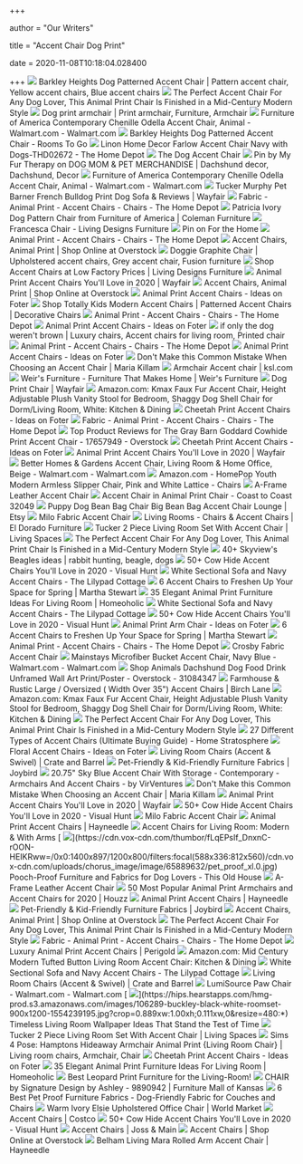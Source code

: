 +++
        
author = "Our Writers"
        
title = "Accent Chair Dog Print"
        
date = 2020-11-08T10:18:04.028400
        
+++
[ ![](https://i.pinimg.com/originals/58/2a/0d/582a0d800679110e0040bcda15347844.jpg)](https://i.pinimg.com/originals/58/2a/0d/582a0d800679110e0040bcda15347844.jpg) Barkley Heights Dog Patterned Accent Chair | Pattern accent chair, Yellow accent  chairs, Blue accent chairs
[ ![](https://cdn3.volusion.com/qwxlr.kgfbz/v/vspfiles/photos/SM8171-CH-DG-2.jpg?v-cache=1601378496)](https://cdn3.volusion.com/qwxlr.kgfbz/v/vspfiles/photos/SM8171-CH-DG-2.jpg?v-cache=1601378496) The Perfect Accent Chair For Any Dog Lover, This Animal Print Chair Is  Finished in a Mid-Century Modern Style
[ ![](https://i.pinimg.com/originals/1f/8f/b2/1f8fb2d94002722ff085f0d45eed4f5d.jpg)](https://i.pinimg.com/originals/1f/8f/b2/1f8fb2d94002722ff085f0d45eed4f5d.jpg) Dog print armchair | Print armchair, Furniture, Armchair
[ ![](https://i5.walmartimages.com/asr/1995a428-6efa-4072-b717-667b11b48922_6.141ef3beb0a796bbd45c85262c5f3546.jpeg?odnWidth=612&odnHeight=612&odnBg=ffffff)](https://i5.walmartimages.com/asr/1995a428-6efa-4072-b717-667b11b48922_6.141ef3beb0a796bbd45c85262c5f3546.jpeg?odnWidth=612&odnHeight=612&odnBg=ffffff) Furniture of America Contemporary Chenille Odella Accent Chair, Animal -  Walmart.com - Walmart.com
[ ![](https://assets.roomstogo.com/barkley-heights-dog-patterned-accent-chair_12628333_dim-image?cache-id=a6fe54920e97b6e2de0b795dbc1d8fc6)](https://assets.roomstogo.com/barkley-heights-dog-patterned-accent-chair_12628333_dim-image?cache-id=a6fe54920e97b6e2de0b795dbc1d8fc6) Barkley Heights Dog Patterned Accent Chair - Rooms To Go
[ ![](https://images.homedepot-static.com/productImages/a2bdc64f-a37e-4a96-8e1c-93fd206ee1a0/svn/navy-linon-home-decor-accent-chairs-thd02672-64_1000.jpg)](https://images.homedepot-static.com/productImages/a2bdc64f-a37e-4a96-8e1c-93fd206ee1a0/svn/navy-linon-home-decor-accent-chairs-thd02672-64_1000.jpg) Linon Home Decor Farlow Accent Chair Navy with Dogs-THD02672 - The Home  Depot
[ ![](https://cdn.shopify.com/s/files/1/0068/3884/5498/products/dogs_530x@2x.jpg?v=1558885419)](https://cdn.shopify.com/s/files/1/0068/3884/5498/products/dogs_530x@2x.jpg?v=1558885419) The Dog Accent Chair
[ ![](https://i.pinimg.com/originals/12/ff/a8/12ffa8e9d3bf6596b8575b7f3297d2f0.jpg)](https://i.pinimg.com/originals/12/ff/a8/12ffa8e9d3bf6596b8575b7f3297d2f0.jpg) Pin by My Fur Therapy on DOG MOM & PET MERCHANDISE | Dachshund decor,  Dachshund, Decor
[ ![](https://i5.walmartimages.com/asr/d57be3c9-b33d-402a-a34a-b23af113b24e_6.3dbbf16b92d5acaca6319db877327334.jpeg)](https://i5.walmartimages.com/asr/d57be3c9-b33d-402a-a34a-b23af113b24e_6.3dbbf16b92d5acaca6319db877327334.jpeg) Furniture of America Contemporary Chenille Odella Accent Chair, Animal -  Walmart.com - Walmart.com
[ ![](https://secure.img1-fg.wfcdn.com/im/20996831/compr-r85/6270/62702763/barner-french-bulldog-print-dog-sofa.jpg)](https://secure.img1-fg.wfcdn.com/im/20996831/compr-r85/6270/62702763/barner-french-bulldog-print-dog-sofa.jpg) Tucker Murphy Pet Barner French Bulldog Print Dog Sofa & Reviews | Wayfair
[ ![](https://images.homedepot-static.com/productImages/153717ae-14e3-4b2d-a98d-985db55dddfc/svn/stone-linon-home-decor-accent-chairs-thd02673-64_1000.jpg)](https://images.homedepot-static.com/productImages/153717ae-14e3-4b2d-a98d-985db55dddfc/svn/stone-linon-home-decor-accent-chairs-thd02673-64_1000.jpg) Fabric - Animal Print - Accent Chairs - Chairs - The Home Depot
[ ![](https://d9dvmj2a7k2dc.cloudfront.net/catalog/product/cache/1/image/731x481/17f82f742ffe127f42dca9de82fb58b1/s/m/sm8171-ch-dg-1_foa20191_1.jpg)](https://d9dvmj2a7k2dc.cloudfront.net/catalog/product/cache/1/image/731x481/17f82f742ffe127f42dca9de82fb58b1/s/m/sm8171-ch-dg-1_foa20191_1.jpg) Patricia Ivory Dog Pattern Chair from Furniture of America | Coleman  Furniture
[ ![](https://www.livingdesignsfurniture.com/wp-content/uploads/2016/09/2560-Chair_front-1.jpg)](https://www.livingdesignsfurniture.com/wp-content/uploads/2016/09/2560-Chair_front-1.jpg) Francesca Chair - Living Designs Furniture
[ ![](https://i.pinimg.com/originals/e0/99/ce/e099ce94287868cbab6d44ea535b3ea0.jpg)](https://i.pinimg.com/originals/e0/99/ce/e099ce94287868cbab6d44ea535b3ea0.jpg) Pin on For the Home
[ ![](https://images.homedepot-static.com/productImages/1a6d41e7-8170-4408-9012-95904f759281/svn/white-brown-accent-chairs-15067-64_400.jpg)](https://images.homedepot-static.com/productImages/1a6d41e7-8170-4408-9012-95904f759281/svn/white-brown-accent-chairs-15067-64_400.jpg) Animal Print - Accent Chairs - Chairs - The Home Depot
[ ![](https://ak1.ostkcdn.com/images/products/30741016/Biscuit-Iron-Accent-Chair-c2727d16-e12c-46a3-adb4-f12817d65bce_1000.jpg?imwidth=200&impolicy=medium)](https://ak1.ostkcdn.com/images/products/30741016/Biscuit-Iron-Accent-Chair-c2727d16-e12c-46a3-adb4-f12817d65bce_1000.jpg?imwidth=200&impolicy=medium) Accent Chairs, Animal Print | Shop Online at Overstock
[ ![](https://i.pinimg.com/originals/48/54/3b/48543ba8af4d87a6b67d70024aa28175.jpg)](https://i.pinimg.com/originals/48/54/3b/48543ba8af4d87a6b67d70024aa28175.jpg) Doggie Graphite Chair | Upholstered accent chairs, Grey accent chair,  Fusion furniture
[ ![](https://www.livingdesignsfurniture.com/wp-content/uploads/2016/07/1298-2-300x300.jpg)](https://www.livingdesignsfurniture.com/wp-content/uploads/2016/07/1298-2-300x300.jpg) Shop Accent Chairs at Low Factory Prices | Living Designs Furniture
[ ![](https://secure.img1-fg.wfcdn.com/im/43716163/resize-h160-w160%5Ecompr-r85/3626/36263806/Animal+Print+Kayleigh+Slipper+Chair.jpg)](https://secure.img1-fg.wfcdn.com/im/43716163/resize-h160-w160%5Ecompr-r85/3626/36263806/Animal+Print+Kayleigh+Slipper+Chair.jpg) Animal Print Accent Chairs You'll Love in 2020 | Wayfair
[ ![](https://ak1.ostkcdn.com/images/products/is/images/direct/516029caafb4e6e43ed68dbfb41a627f1f1a3b3d/Clay-Dog-Pattern-Accent-Chair.jpg?imwidth=200&impolicy=medium)](https://ak1.ostkcdn.com/images/products/is/images/direct/516029caafb4e6e43ed68dbfb41a627f1f1a3b3d/Clay-Dog-Pattern-Accent-Chair.jpg?imwidth=200&impolicy=medium) Accent Chairs, Animal Print | Shop Online at Overstock
[ ![](https://foter.com/photos/title/animal-print-accent-chairs.jpg)](https://foter.com/photos/title/animal-print-accent-chairs.jpg) Animal Print Accent Chairs - Ideas on Foter
[ ![](https://www.thebeanbagstore.com/pub/media/catalog/product/cache/small_image/180x180/beff4985b56e3afdbeabfc89641a4582/b/a/barkley_chair_1.jpg)](https://www.thebeanbagstore.com/pub/media/catalog/product/cache/small_image/180x180/beff4985b56e3afdbeabfc89641a4582/b/a/barkley_chair_1.jpg) Shop Totally Kids Modern Accent Chairs | Patterned Accent Chairs |  Decorative Chairs
[ ![](https://images.homedepot-static.com/productImages/6d922270-599f-4067-b47a-d4beded2554a/svn/milk-cow-dark-brown-accent-chairs-14950-64_400.jpg)](https://images.homedepot-static.com/productImages/6d922270-599f-4067-b47a-d4beded2554a/svn/milk-cow-dark-brown-accent-chairs-14950-64_400.jpg) Animal Print - Accent Chairs - Chairs - The Home Depot
[ ![](https://foter.com/photos/335/animal-print-accent-chairs-7.jpg?s=pi)](https://foter.com/photos/335/animal-print-accent-chairs-7.jpg?s=pi) Animal Print Accent Chairs - Ideas on Foter
[ ![](https://i.pinimg.com/originals/29/25/00/2925007146e03b5908edb440f4b3dd8a.jpg)](https://i.pinimg.com/originals/29/25/00/2925007146e03b5908edb440f4b3dd8a.jpg) if only the dog weren't brown | Luxury chairs, Accent chairs for living  room, Printed chair
[ ![](https://images.homedepot-static.com/productImages/fcce32a8-06da-4b3d-9d95-cef4645fbe5f/svn/cowhide-jayden-creation-accent-chairs-chxh0042-cowhide-64_400.jpg)](https://images.homedepot-static.com/productImages/fcce32a8-06da-4b3d-9d95-cef4645fbe5f/svn/cowhide-jayden-creation-accent-chairs-chxh0042-cowhide-64_400.jpg) Animal Print - Accent Chairs - Chairs - The Home Depot
[ ![](https://foter.com/photos/308/animal-print-accent-chairs-1.jpg?s=pi)](https://foter.com/photos/308/animal-print-accent-chairs-1.jpg?s=pi) Animal Print Accent Chairs - Ideas on Foter
[ ![](https://mariakillam.com/wp-content/uploads/2018/06/Armchairs.jpg)](https://mariakillam.com/wp-content/uploads/2018/06/Armchairs.jpg) Don't Make this Common Mistake When Choosing an Accent Chair | Maria Killam
[ ![](https://img.ksl.com/mx/mplace-classifieds.ksl.com/971118-1597092545-954549.jpg?filter=marketplace/400x300_cropped)](https://img.ksl.com/mx/mplace-classifieds.ksl.com/971118-1597092545-954549.jpg?filter=marketplace/400x300_cropped) Armchair Accent chair | ksl.com
[ ![](https://weirsfurniture.com/ImageGallery/Products/Thumbnails/11604092357_02763-015327_chair%20A191S.jpg)](https://weirsfurniture.com/ImageGallery/Products/Thumbnails/11604092357_02763-015327_chair%20A191S.jpg) Weir's Furniture - Furniture That Makes Home | Weir's Furniture
[ ![](https://secure.img1-fg.wfcdn.com/im/78571572/resize-h310-w310%5Ecompr-r85/5364/53640670/playful-pug-dog-print-on-wrapped-canvas.jpg)](https://secure.img1-fg.wfcdn.com/im/78571572/resize-h310-w310%5Ecompr-r85/5364/53640670/playful-pug-dog-print-on-wrapped-canvas.jpg) Dog Print Chair | Wayfair
[ ![](https://images-na.ssl-images-amazon.com/images/I/71%2BvJItEqsL._AC_SX522_.jpg)](https://images-na.ssl-images-amazon.com/images/I/71%2BvJItEqsL._AC_SX522_.jpg) Amazon.com: Kmax Faux Fur Accent Chair, Height Adjustable Plush Vanity  Stool for Bedroom, Shaggy Dog Shell Chair for Dorm/Living Room, White:  Kitchen & Dining
[ ![](https://foter.com/photos/275/cheetah-print-accent-chairs.jpg?s=ts3)](https://foter.com/photos/275/cheetah-print-accent-chairs.jpg?s=ts3) Cheetah Print Accent Chairs - Ideas on Foter
[ ![](https://images.homedepot-static.com/productImages/a1a2044c-6a05-4bc2-abd2-c73bc0437a20/svn/gold-and-black-leopard-print-handy-living-accent-chairs-a153201-64_1000.jpg)](https://images.homedepot-static.com/productImages/a1a2044c-6a05-4bc2-abd2-c73bc0437a20/svn/gold-and-black-leopard-print-handy-living-accent-chairs-a153201-64_1000.jpg) Fabric - Animal Print - Accent Chairs - Chairs - The Home Depot
[ ![](https://ak1.ostkcdn.com/images/products/is/images/direct/14043b6af1da4399fbc234b9384ddee45fe8f2da/The_Gray_Barn_Goddard_Cowhide_Print_Accent_Chair.jpeg)](https://ak1.ostkcdn.com/images/products/is/images/direct/14043b6af1da4399fbc234b9384ddee45fe8f2da/The_Gray_Barn_Goddard_Cowhide_Print_Accent_Chair.jpeg) Top Product Reviews for The Gray Barn Goddard Cowhide Print Accent Chair -  17657949 - Overstock
[ ![](https://foter.com/photos/275/animal-print-accent-chairs.jpg?s=ts3)](https://foter.com/photos/275/animal-print-accent-chairs.jpg?s=ts3) Cheetah Print Accent Chairs - Ideas on Foter
[ ![](https://secure.img1-ag.wfcdn.com/im/76510957/compr-r85/5551/55514638/default.jpg)](https://secure.img1-ag.wfcdn.com/im/76510957/compr-r85/5551/55514638/default.jpg) Animal Print Accent Chairs You'll Love in 2020 | Wayfair
[ ![](https://i5.walmartimages.com/asr/bf4ff995-b730-418e-a78f-1013465d4786.86febdcc37a75a289a2d9b065f1d32e4.jpeg)](https://i5.walmartimages.com/asr/bf4ff995-b730-418e-a78f-1013465d4786.86febdcc37a75a289a2d9b065f1d32e4.jpeg) Better Homes & Gardens Accent Chair, Living Room & Home Office, Beige -  Walmart.com - Walmart.com
[ ![](https://images-na.ssl-images-amazon.com/images/I/91BJXO08uqL._AC_SL1500_.jpg)](https://images-na.ssl-images-amazon.com/images/I/91BJXO08uqL._AC_SL1500_.jpg) Amazon.com - HomePop Youth Modern Armless Slipper Chair, Pink and White  Lattice - Chairs
[ ![](https://assets.weimgs.com/weimgs/rk/images/wcm/products/202040/0096/a-frame-leather-accent-chair-o.jpg)](https://assets.weimgs.com/weimgs/rk/images/wcm/products/202040/0096/a-frame-leather-accent-chair-o.jpg) A-Frame Leather Accent Chair
[ ![](https://www.totallyfurniture.com/pub/media/catalog/product/cache/3754b7b902350ba102a62a0129632678/3/2/32049.jpg)](https://www.totallyfurniture.com/pub/media/catalog/product/cache/3754b7b902350ba102a62a0129632678/3/2/32049.jpg) Accent Chair in Animal Print Chair - Coast to Coast 32049
[ ![](https://i.etsystatic.com/18184204/d/il/313043/2041262951/il_340x270.2041262951_ns8r.jpg?version=0)](https://i.etsystatic.com/18184204/d/il/313043/2041262951/il_340x270.2041262951_ns8r.jpg?version=0) Puppy Dog Bean Bag Chair Big Bean Bag Accent Chair Lounge | Etsy
[ ![](https://richmedia.channeladvisor.com/ImageDelivery/imageService?profileId=12026540&id=1480170&recipeId=728)](https://richmedia.channeladvisor.com/ImageDelivery/imageService?profileId=12026540&id=1480170&recipeId=728) Milo Fabric Accent Chair
[ ![](https://media-2.eldoradofurniture.com/images/products/marketing/2020-09/CHAIR-SCOTT-EL-DORADO-FURNITURE-ARIA-64-102749923-01_SMALL.jpg)](https://media-2.eldoradofurniture.com/images/products/marketing/2020-09/CHAIR-SCOTT-EL-DORADO-FURNITURE-ARIA-64-102749923-01_SMALL.jpg) Living Rooms - Chairs & Accent Chairs | El Dorado Furniture
[ ![](https://www.livingspaces.com/globalassets/productassets/200000-299999/240000-249999/244000-244999/244000-244099/244078/244078_grey_fabric_2_piece_living_room_set_with_accent_chair_signature_01.jpg?w=1911&h=1288&mode=pad)](https://www.livingspaces.com/globalassets/productassets/200000-299999/240000-249999/244000-244999/244000-244099/244078/244078_grey_fabric_2_piece_living_room_set_with_accent_chair_signature_01.jpg?w=1911&h=1288&mode=pad) Tucker 2 Piece Living Room Set With Accent Chair | Living Spaces
[ ![](https://cdn3.volusion.com/qwxlr.kgfbz/v/vspfiles/photos/CM-AC6167GY-2T.jpg?v-cache=1601378496)](https://cdn3.volusion.com/qwxlr.kgfbz/v/vspfiles/photos/CM-AC6167GY-2T.jpg?v-cache=1601378496) The Perfect Accent Chair For Any Dog Lover, This Animal Print Chair Is  Finished in a Mid-Century Modern Style
[ ![](https://i.pinimg.com/236x/89/f9/33/89f933a032398f6029fc0d260de5c38f--awesome-chairs-cool-chairs.jpg)](https://i.pinimg.com/236x/89/f9/33/89f933a032398f6029fc0d260de5c38f--awesome-chairs-cool-chairs.jpg) 40+ Skyview's Beagles ideas | rabbit hunting, beagle, dogs
[ ![](https://visualhunt.com/photos/13/hawthorne-collections-mimi-tulip-back-cow-print-accent-chair-black-and-white.jpg?s=pi)](https://visualhunt.com/photos/13/hawthorne-collections-mimi-tulip-back-cow-print-accent-chair-black-and-white.jpg?s=pi) 50+ Cow Hide Accent Chairs You'll Love in 2020 - Visual Hunt
[ ![](https://www.thelilypadcottage.com/wp-content/uploads/2019/03/white-sectional-couch-lake-house-living-room-26.jpg)](https://www.thelilypadcottage.com/wp-content/uploads/2019/03/white-sectional-couch-lake-house-living-room-26.jpg) White Sectional Sofa and Navy Accent Chairs - The Lilypad Cottage
[ ![](https://images.prod.meredith.com/content/281474979922804/658319)](https://images.prod.meredith.com/content/281474979922804/658319) 6 Accent Chairs to Freshen Up Your Space for Spring | Martha Stewart
[ ![](https://homeoholic.com/wp-content/uploads/2018/01/Exposed-wooden-Cappuccino-accent-chair-with-zebra-print.jpg)](https://homeoholic.com/wp-content/uploads/2018/01/Exposed-wooden-Cappuccino-accent-chair-with-zebra-print.jpg) 35 Elegant Animal Print Furniture Ideas For Living Room | Homeoholic
[ ![](https://www.thelilypadcottage.com/wp-content/uploads/2019/03/white-sectional-couch-lake-house-living-room-25.jpg)](https://www.thelilypadcottage.com/wp-content/uploads/2019/03/white-sectional-couch-lake-house-living-room-25.jpg) White Sectional Sofa and Navy Accent Chairs - The Lilypad Cottage
[ ![](https://visualhunt.com/photos/12/lounge-chair-10.jpg?s=wh2)](https://visualhunt.com/photos/12/lounge-chair-10.jpg?s=wh2) 50+ Cow Hide Accent Chairs You'll Love in 2020 - Visual Hunt
[ ![](https://foter.com/photos/222/bring-style-to-your-home-with-this-zebra-print-accent-chair-the-zebra-design-has-solid-black-stripes-with-a-solid-tan-background-these-chairs-are-unique-and-elegant-the-turned-arms-and-legs-also-make.jpg?s=pi)](https://foter.com/photos/222/bring-style-to-your-home-with-this-zebra-print-accent-chair-the-zebra-design-has-solid-black-stripes-with-a-solid-tan-background-these-chairs-are-unique-and-elegant-the-turned-arms-and-legs-also-make.jpg?s=pi) Animal Print Arm Chair - Ideas on Foter
[ ![](https://images.prod.meredith.com/content/281474979922804/658317)](https://images.prod.meredith.com/content/281474979922804/658317) 6 Accent Chairs to Freshen Up Your Space for Spring | Martha Stewart
[ ![](https://images.homedepot-static.com/productImages/ca132aa0-ef47-4d78-a6d8-8c93babe8cd8/svn/off-white-porter-designs-accent-chairs-02-108-06-430-64_1000.jpg)](https://images.homedepot-static.com/productImages/ca132aa0-ef47-4d78-a6d8-8c93babe8cd8/svn/off-white-porter-designs-accent-chairs-02-108-06-430-64_1000.jpg) Animal Print - Accent Chairs - Chairs - The Home Depot
[ ![](https://images.costco-static.com/ImageDelivery/imageService?profileId=12026540&itemId=100341097-847&recipeName=680)](https://images.costco-static.com/ImageDelivery/imageService?profileId=12026540&itemId=100341097-847&recipeName=680) Crosby Fabric Accent Chair
[ ![](https://i5.walmartimages.com/asr/c85d995b-da11-4cc9-8a9c-08fc6e583e54_1.43fe0e6bd417d2929ed512c35005898a.jpeg)](https://i5.walmartimages.com/asr/c85d995b-da11-4cc9-8a9c-08fc6e583e54_1.43fe0e6bd417d2929ed512c35005898a.jpeg) Mainstays Microfiber Bucket Accent Chair, Navy Blue - Walmart.com -  Walmart.com
[ ![](https://ak1.ostkcdn.com/images/products/31084347/Animals-Dachshund-Dog-Kitchen-Unframed-Wall-Art-Print-Poster-47f16084-7c7b-4200-88aa-87604600b626.jpg)](https://ak1.ostkcdn.com/images/products/31084347/Animals-Dachshund-Dog-Kitchen-Unframed-Wall-Art-Print-Poster-47f16084-7c7b-4200-88aa-87604600b626.jpg) Shop Animals Dachshund Dog Food Drink Unframed Wall Art Print/Poster -  Overstock - 31084347
[ ![](https://secure.img1-fg.wfcdn.com/im/62410060/resize-h310-w310%5Ecompr-r85/6082/60820689/sauer-armchair.jpg)](https://secure.img1-fg.wfcdn.com/im/62410060/resize-h310-w310%5Ecompr-r85/6082/60820689/sauer-armchair.jpg) Farmhouse & Rustic Large / Oversized ( Width Over 35") Accent Chairs |  Birch Lane
[ ![](https://m.media-amazon.com/images/I/61wkHjJI7WL._AC_UL400_.jpg)](https://m.media-amazon.com/images/I/61wkHjJI7WL._AC_UL400_.jpg) Amazon.com: Kmax Faux Fur Accent Chair, Height Adjustable Plush Vanity  Stool for Bedroom, Shaggy Dog Shell Chair for Dorm/Living Room, White:  Kitchen & Dining
[ ![](https://cdn3.volusion.com/qwxlr.kgfbz/v/vspfiles/photos/902181-2T.jpg?v-cache=1601378496)](https://cdn3.volusion.com/qwxlr.kgfbz/v/vspfiles/photos/902181-2T.jpg?v-cache=1601378496) The Perfect Accent Chair For Any Dog Lover, This Animal Print Chair Is  Finished in a Mid-Century Modern Style
[ ![](https://www.homestratosphere.com/wp-content/uploads/2017/08/Living-room-with-accent-chair-nov5.jpg)](https://www.homestratosphere.com/wp-content/uploads/2017/08/Living-room-with-accent-chair-nov5.jpg) 27 Different Types of Accent Chairs (Ultimate Buying Guide) - Home  Stratosphere
[ ![](https://foter.com/photos/title/floral-accent-chairs.jpg)](https://foter.com/photos/title/floral-accent-chairs.jpg) Floral Accent Chairs - Ideas on Foter
[ ![](https://images.crateandbarrel.com/is/image/Crate/CavettLthrChrSumatraSSS20_1x1/$web_plp_card_mobile$/200512112321/cavett-leather-wood-frame-chair.jpg)](https://images.crateandbarrel.com/is/image/Crate/CavettLthrChrSumatraSSS20_1x1/$web_plp_card_mobile$/200512112321/cavett-leather-wood-frame-chair.jpg) Living Room Chairs (Accent & Swivel) | Crate and Barrel
[ ![](https://joybird2.imgix.net/static-v1/pet-friendly/20181023-lapamplemoose-Pulled-2.jpg?auto=format%2Ccompress&fit=crop&crop=entropy&q=50&trim=auto&ixlib=react-8.6.1&h=720&w=720)](https://joybird2.imgix.net/static-v1/pet-friendly/20181023-lapamplemoose-Pulled-2.jpg?auto=format%2Ccompress&fit=crop&crop=entropy&q=50&trim=auto&ixlib=react-8.6.1&h=720&w=720) Pet-Friendly & Kid-Friendly Furniture Fabrics | Joybird
[ ![](https://st.hzcdn.com/simgs/bdb1a6700a1dd2ac_3-4588/contemporary-armchairs-and-accent-chairs.jpg)](https://st.hzcdn.com/simgs/bdb1a6700a1dd2ac_3-4588/contemporary-armchairs-and-accent-chairs.jpg) 20.75" Sky Blue Accent Chair With Storage - Contemporary - Armchairs And Accent  Chairs - by VirVentures
[ ![](https://mariakillam.com/wp-content/uploads/2018/06/Miles-Redd-for-Ballard-Designs-1024x725-1024x725.jpg)](https://mariakillam.com/wp-content/uploads/2018/06/Miles-Redd-for-Ballard-Designs-1024x725-1024x725.jpg) Don't Make this Common Mistake When Choosing an Accent Chair | Maria Killam
[ ![](https://secure.img1-ag.wfcdn.com/im/26502231/compr-r85/1201/120164139/default.jpg)](https://secure.img1-ag.wfcdn.com/im/26502231/compr-r85/1201/120164139/default.jpg) Animal Print Accent Chairs You'll Love in 2020 | Wayfair
[ ![](https://visualhunt.com/photos/13/cowhide-chair-armless-accent-chair-imitation-cow-hide-look-faux-fabric-upholstery-animal-print-wooden-legs-goes-great-with-cow-hide-rugs-or-brown-leather-sofas.jpg)](https://visualhunt.com/photos/13/cowhide-chair-armless-accent-chair-imitation-cow-hide-look-faux-fabric-upholstery-animal-print-wooden-legs-goes-great-with-cow-hide-rugs-or-brown-leather-sofas.jpg) 50+ Cow Hide Accent Chairs You'll Love in 2020 - Visual Hunt
[ ![](https://images.costco-static.com/ImageDelivery/imageService?profileId=12026540&imageId=100569368-847__1&recipeName=350)](https://images.costco-static.com/ImageDelivery/imageService?profileId=12026540&imageId=100569368-847__1&recipeName=350) Milo Fabric Accent Chair
[ ![](https://content.haycdn.com/mgen/master:ARON001.jpg?is=400,400,0xffffff)](https://content.haycdn.com/mgen/master:ARON001.jpg?is=400,400,0xffffff) Animal Print Accent Chairs | Hayneedle
[ ![](https://assets.roomstogo.com/crestover-ivory-accent-chair_10582864_image-item?cache-id=e8c50d34b9a1525e7083fcbdf3355c0c&h=385)](https://assets.roomstogo.com/crestover-ivory-accent-chair_10582864_image-item?cache-id=e8c50d34b9a1525e7083fcbdf3355c0c&h=385) Accent Chairs for Living Room: Modern & With Arms
[ ![](https://cdn.vox-cdn.com/thumbor/fLqEPsIf_DnxnC-rOON-HEIKRww=/0x0:1400x897/1200x800/filters:focal(588x336:812x560)/cdn.vox-cdn.com/uploads/chorus_image/image/65889632/pet_proof_xl.0.jpg)](https://cdn.vox-cdn.com/thumbor/fLqEPsIf_DnxnC-rOON-HEIKRww=/0x0:1400x897/1200x800/filters:focal(588x336:812x560)/cdn.vox-cdn.com/uploads/chorus_image/image/65889632/pet_proof_xl.0.jpg) Pooch-Proof Furniture and Fabrics for Dog Lovers - This Old House
[ ![](https://assets.weimgs.com/weimgs/rk/images/wcm/products/202040/0160/a-frame-leather-accent-chair-c.jpg)](https://assets.weimgs.com/weimgs/rk/images/wcm/products/202040/0160/a-frame-leather-accent-chair-c.jpg) A-Frame Leather Accent Chair
[ ![](https://st.hzcdn.com/fimgs/3a1198c90e705e2c_7267-w233-h233-b1-p10--.jpg)](https://st.hzcdn.com/fimgs/3a1198c90e705e2c_7267-w233-h233-b1-p10--.jpg) 50 Most Popular Animal Print Armchairs and Accent Chairs for 2020 | Houzz
[ ![](https://content.haycdn.com/mgen/master:SKY2267.jpg?is=400,400,0xffffff)](https://content.haycdn.com/mgen/master:SKY2267.jpg?is=400,400,0xffffff) Animal Print Accent Chairs | Hayneedle
[ ![](https://joybird2.imgix.net/user-uploads-staging/1569357051387.jpeg?auto=format%2Ccompress&fit=crop&crop=entropy&q=40&ixlib=react-8.6.1)](https://joybird2.imgix.net/user-uploads-staging/1569357051387.jpeg?auto=format%2Ccompress&fit=crop&crop=entropy&q=40&ixlib=react-8.6.1) Pet-Friendly & Kid-Friendly Furniture Fabrics | Joybird
[ ![](https://ak1.ostkcdn.com/images/products/30879658/L35677793.jpg?imwidth=200&impolicy=medium)](https://ak1.ostkcdn.com/images/products/30879658/L35677793.jpg?imwidth=200&impolicy=medium) Accent Chairs, Animal Print | Shop Online at Overstock
[ ![](https://cdn3.volusion.com/qwxlr.kgfbz/v/vspfiles/photos/CM-AC6167LGY-2T.jpg?v-cache=1601378496)](https://cdn3.volusion.com/qwxlr.kgfbz/v/vspfiles/photos/CM-AC6167LGY-2T.jpg?v-cache=1601378496) The Perfect Accent Chair For Any Dog Lover, This Animal Print Chair Is  Finished in a Mid-Century Modern Style
[ ![](https://images.homedepot-static.com/productImages/e448379f-3463-4fbd-b0c7-315fce85beff/svn/milk-cow-noble-house-accent-chairs-66814-64_400.jpg)](https://images.homedepot-static.com/productImages/e448379f-3463-4fbd-b0c7-315fce85beff/svn/milk-cow-noble-house-accent-chairs-66814-64_400.jpg) Fabric - Animal Print - Accent Chairs - Chairs - The Home Depot
[ ![](https://secure.img1-fg.wfcdn.com/im/71897608/resize-h310-w310%5Ecompr-r85/1166/116617478/artisan-landing-armchair.jpg)](https://secure.img1-fg.wfcdn.com/im/71897608/resize-h310-w310%5Ecompr-r85/1166/116617478/artisan-landing-armchair.jpg) Luxury Animal Print Accent Chairs | Perigold
[ ![](https://images-na.ssl-images-amazon.com/images/I/91Jcw-1GEQL._AC_SL1500_.jpg)](https://images-na.ssl-images-amazon.com/images/I/91Jcw-1GEQL._AC_SL1500_.jpg) Amazon.com: Mid Century Modern Tufted Button Living Room Accent Chair:  Kitchen & Dining
[ ![](https://www.thelilypadcottage.com/wp-content/uploads/2019/03/white-sectional-couch-lake-house-living-room-20.jpg)](https://www.thelilypadcottage.com/wp-content/uploads/2019/03/white-sectional-couch-lake-house-living-room-20.jpg) White Sectional Sofa and Navy Accent Chairs - The Lilypad Cottage
[ ![](https://images.crateandbarrel.com/is/image/Crate/CalderChairSOSSF20_1x1/$web_plp_card_mobile$/200630092350/calder-chair.jpg)](https://images.crateandbarrel.com/is/image/Crate/CalderChairSOSSF20_1x1/$web_plp_card_mobile$/200630092350/calder-chair.jpg) Living Room Chairs (Accent & Swivel) | Crate and Barrel
[ ![](https://i5.walmartimages.com/asr/34686b04-d716-4653-a984-24408e7bef7a_1.56bbb45503049b830f1c766673a12e8d.jpeg)](https://i5.walmartimages.com/asr/34686b04-d716-4653-a984-24408e7bef7a_1.56bbb45503049b830f1c766673a12e8d.jpeg) LumiSource Paw Chair - Walmart.com - Walmart.com
[ ![](https://hips.hearstapps.com/hmg-prod.s3.amazonaws.com/images/106289-buckley-black-white-roomset-900x1200-1554239195.jpg?crop=0.889xw:1.00xh;0.111xw,0&resize=480:*)](https://hips.hearstapps.com/hmg-prod.s3.amazonaws.com/images/106289-buckley-black-white-roomset-900x1200-1554239195.jpg?crop=0.889xw:1.00xh;0.111xw,0&resize=480:*) Timeless Living Room Wallpaper Ideas That Stand the Test of Time
[ ![](https://www.livingspaces.com/globalassets/productassets/200000-299999/240000-249999/244000-244999/244000-244099/244082/244082_grey_fabric_accent_chair_signature_1.jpg?w=415&h=280&mode=pad)](https://www.livingspaces.com/globalassets/productassets/200000-299999/240000-249999/244000-244999/244000-244099/244082/244082_grey_fabric_accent_chair_signature_1.jpg?w=415&h=280&mode=pad) Tucker 2 Piece Living Room Set With Accent Chair | Living Spaces
[ ![](https://i.pinimg.com/originals/10/1d/c4/101dc421b3c9e76e521639acd84fcce7.png)](https://i.pinimg.com/originals/10/1d/c4/101dc421b3c9e76e521639acd84fcce7.png) Sims 4 Pose: Hamptons Hideaway Armchair Animal Print {Living Room Chair} |  Living room chairs, Armchair, Chair
[ ![](https://foter.com/photos/title/cheetah-print-accent-chairs.jpg)](https://foter.com/photos/title/cheetah-print-accent-chairs.jpg) Cheetah Print Accent Chairs - Ideas on Foter
[ ![](https://homeoholic.com/wp-content/uploads/2018/01/Accent-chair-in-tiger-print.jpg)](https://homeoholic.com/wp-content/uploads/2018/01/Accent-chair-in-tiger-print.jpg) 35 Elegant Animal Print Furniture Ideas For Living Room | Homeoholic
[ ![](https://www.gabrielashome.com/wp-content/uploads/2018/09/61I6UkO6fBL.jpg)](https://www.gabrielashome.com/wp-content/uploads/2018/09/61I6UkO6fBL.jpg) Best Leopard Print Furniture for the Living-Room!
[ ![](https://cdn.knorrweb.com/signature-design-by-ashley-new/98909-42-back-sw-p1-ko-2338-3Bprintres-3D300.jpg)](https://cdn.knorrweb.com/signature-design-by-ashley-new/98909-42-back-sw-p1-ko-2338-3Bprintres-3D300.jpg) CHAIR by Signature Design by Ashley - 9890942 | Furniture Mall of Kansas
[ ![](https://hips.hearstapps.com/hmg-prod.s3.amazonaws.com/images/wistful-dalmation-royalty-free-image-75402977-1550169617.jpg)](https://hips.hearstapps.com/hmg-prod.s3.amazonaws.com/images/wistful-dalmation-royalty-free-image-75402977-1550169617.jpg) 6 Best Pet Proof Furniture Fabrics - Dog-Friendly Fabric for Couches and  Chairs
[ ![](https://ii2.worldmarket.com/fcgi-bin/iipsrv.fcgi?FIF=/images/worldmarket/source/95232_XXX_v1.tif&wid=420&cvt=jpeg)](https://ii2.worldmarket.com/fcgi-bin/iipsrv.fcgi?FIF=/images/worldmarket/source/95232_XXX_v1.tif&wid=420&cvt=jpeg) Warm Ivory Elsie Upholstered Office Chair | World Market
[ ![](https://images.costco-static.com/ImageDelivery/imageService?profileId=12026540&imageId=100385817-847__1&recipeName=350)](https://images.costco-static.com/ImageDelivery/imageService?profileId=12026540&imageId=100385817-847__1&recipeName=350) Accent Chairs | Costco
[ ![](https://visualhunt.com/photos/12/inner-swivel-balloon-chair.jpg?s=wh2)](https://visualhunt.com/photos/12/inner-swivel-balloon-chair.jpg?s=wh2) 50+ Cow Hide Accent Chairs You'll Love in 2020 - Visual Hunt
[ ![](https://secure.img1-fg.wfcdn.com/im/27878046/resize-h600-w600%5Ecompr-r85/5209/52097729/Accent+Chairs.jpg)](https://secure.img1-fg.wfcdn.com/im/27878046/resize-h600-w600%5Ecompr-r85/5209/52097729/Accent+Chairs.jpg) Accent Chairs | Joss & Main
[ ![](https://ak1.ostkcdn.com/images/products/is/images/direct/60965d0625dc611ba5aabe58e27755a7bfd9f118/Levine-Accent-Chair.jpg?imwidth=480&impolicy=medium)](https://ak1.ostkcdn.com/images/products/is/images/direct/60965d0625dc611ba5aabe58e27755a7bfd9f118/Levine-Accent-Chair.jpg?imwidth=480&impolicy=medium) Accent Chairs | Shop Online at Overstock
[ ![](https://content.haycdn.com/mgen/master:EMER1813.jpg)](https://content.haycdn.com/mgen/master:EMER1813.jpg) Belham Living Mara Rolled Arm Accent Chair | Hayneedle
